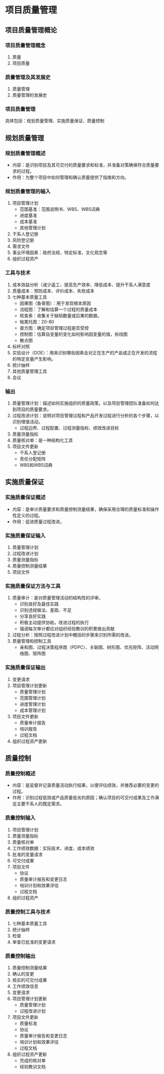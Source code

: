 # 项目质量管理
## 项目质量管理概论
### 项目质量管理概念
1. 质量
2. 项目质量
### 质量管理及其发展史
1. 质量管理
2. 质量管理的发展史
### 项目质量管理
具体包括：规划质量管理、实施质量保证、质量控制

## 规划质量管理
### 规划质量管理概述
- 内容：是识别项目及其可交付的质量要求和标准，并准备对策确保符合质量要求的过程。
- 作用：为整个项目中如何管理和确认质量提供了指南和方向。
### 规划质量管理的输入
1. 项目管理计划
    - 范围基准：范围说明书、WBS、WBS词典
    - 进度基准
    - 成本基准
    - 其他管理计划
2. 干系人登记册
3. 风险登记册
4. 需求文件
5. 事业环境因素：政府法规，特定标准，文化观念等
6. 组织过程资产
### 工具与技术
1. 成本效益分析（减少返工、提高生产效率、降低成本、提升干系人满意度
2. 质量成本：预防成本、评价成本、失败成本
3. 七种基本质量工具
    - 因果图（鱼骨图）：用于发现根本原因
    - 流程图：了解和估算一个过程的质量成本
    - 核查表：收集关于缺陷数量或后果的数据。
    - 帕累托图：20-80
    - 直方图：确定项目管理过程是否受控
    - 控制图：估算自变量的变化如何影响因变量的值，拆线图
    - 散点图
4. 标杆对照
5. 实验设计（DOE）：用来识别哪些因素会对正在生产的产品或正在开发的流程的特定变量产生影响。
6. 统计抽样
7. 其他质量管理工具
8. 会议
### 输出
1. 质量管理计划：描述如何实施组织的质量政策，以及项目管理团队准备如何达到项目的质量要求。
2. 过程改进计划：说明对项目管理过程和产品开发过程进行分析的各个步骤，以识别增值活动。
    - 过程边界、过程配置、过程测量指标、绩效改进目标
3. 质量测量指标
4. 质量核对单：是一种结构化工具
5. 项目文件更新
    - 干系人登记册
    - 责任分配矩阵
    - WBS和WBS词典

## 实施质量保证
### 实施质量保证概述
- 内容：是审计质量要求和质量控制测量结果，确保采用合理的质量标准和操作性定义的过程。
- 作用：促进质量过程改进。
### 实施质量保证输入
1. 质量管理计划
2. 过程改进计划
3. 质量测量指标
4. 质量控制测量结果
5. 项目文件
### 实施质量保证方法与工具
1. 质量审计：是对质量管理活动的结构性的评审。
    - 识别良好及最佳实践
    - 识别违规做法、差距、不足
    - 分享良好实践
    - 积极主动提供协助，改进过程的执行
    - 强调每次审计都应对组织经验教训的积累做出贡献
2. 过程分析：按照过程改进计划中概括的步骤来识别所需的改进。
3. 质量管理和控制工具
    - 亲和图、过程决策程序图（PDPC）、关联图、树形图、优先矩阵、活动网络图、矩阵图
### 实施质量保证输出
1. 变更请求
2. 项目管理计划更新
    - 质量管理计划
    - 范围管理计划
    - 进度管理计划
    - 成本管理计划
3. 项目文件更新
    - 质量审计报告
    - 培训报告
    - 过程文档
4. 组织过程资产更新

## 质量控制
### 质量控制概述
- 内容：是监督并记录质量活动执行结果，以便评估绩效，并推荐必要的变更的过程。
- 作用：识别过程低效或产品质量低劣的原因；确认项目的可交付成果及工作满足主要干系人的既定需求。
### 质量控制输入
1. 项目管理计划
2. 质量测量指标
3. 质量核对单
4. 工作绩效数据：实际技术、进度、成本绩效
5. 批准的变量请求
6. 可交付成果
7. 项目文件
    - 协议
    - 质量审计报告和变更日志
    - 培训计划和效果评估
    - 过程文档
8. 组织过程资产
### 质量控制工具与技术
1. 七种基本质量工具
2. 统计抽样
3. 检查
4. 审查已批准的变更请求
### 质量控制输出
1. 质量控制测量结果
2. 确认的变更
3. 核实的可交付成果
4. 工作绩效信息
5. 变更请求
6. 项目管理计划更新
    - 质量管理计划
    - 过程改进计划
7. 项目文件更新
    - 质量标准
    - 协议
    - 质量审计报告和变更日志
    - 培训计划和效果评估
    - 过程文档
8. 组织过程资产更新
    - 完成的核对单
    - 经验教训文档
